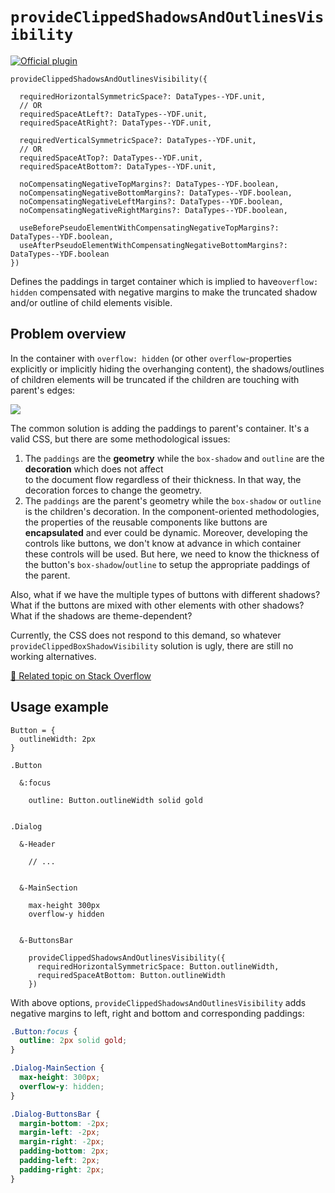 # `provideClippedShadowsAndOutlinesVisibility`

[![Official plugin](https://img.shields.io/badge/IntelliJ_IDEA_Live_Template-pcsaov-blue.svg?style=flat)](https://plugins.jetbrains.com/plugin/17677-yamato-daiwa-frontend)

```
provideClippedShadowsAndOutlinesVisibility({
     
  requiredHorizontalSymmetricSpace?: DataTypes--YDF.unit,
  // OR
  requiredSpaceAtLeft?: DataTypes--YDF.unit,
  requiredSpaceAtRight?: DataTypes--YDF.unit,
  
  requiredVerticalSymmetricSpace?: DataTypes--YDF.unit,
  // OR
  requiredSpaceAtTop?: DataTypes--YDF.unit,
  requiredSpaceAtBottom?: DataTypes--YDF.unit,
  
  noCompensatingNegativeTopMargins?: DataTypes--YDF.boolean,
  noCompensatingNegativeBottomMargins?: DataTypes--YDF.boolean,
  noCompensatingNegativeLeftMargins?: DataTypes--YDF.boolean,
  noCompensatingNegativeRightMargins?: DataTypes--YDF.boolean,
  
  useBeforePseudoElementWithCompensatingNegativeTopMargins?: DataTypes--YDF.boolean,
  useAfterPseudoElementWithCompensatingNegativeBottomMargins?: DataTypes--YDF.boolean
})
```

Defines the paddings in target container which is implied to have`overflow: hidden` compensated with negative
margins to make the truncated shadow and/or outline of child elements visible.


## Problem overview

In the container with `overflow: hidden` (or other `overflow`-properties explicitly or implicitly hiding the overhanging
content), the shadows/outlines of children elements will be truncated if the children are touching with parent's edges:

![](https://i.stack.imgur.com/7br9K.png)

The common solution is adding the paddings to parent's container. It's a valid CSS, but there are some methodological issues:

1. The `paddings` are the **geometry** while the `box-shadow` and `outline` are the **decoration** which does not affect  
   to the document flow regardless of their thickness. In that way, the decoration forces to change the geometry.
2. The `paddings` are the parent's geometry while the `box-shadow` or `outline` is the children's decoration.
   In the component-oriented methodologies, the properties of the reusable components like buttons are **encapsulated**
   and ever could be dynamic. Moreover, developing the controls like buttons, we don't know at advance in which
   container these controls will be used.
   But here, we need to know the thickness of the button's `box-shadow`/`outline` to setup the appropriate paddings of
   the parent.

Also, what if we have the multiple types of buttons with different shadows?
What if the buttons are mixed with other elements with other shadows?
What if the shadows are theme-dependent?

Currently, the CSS does not respond to this demand, so whatever `provideClippedBoxShadowVisibility` solution is ugly,
there are still no working alternatives.

[📖 Related topic on Stack Overflow](https://stackoverflow.com/q/64852741/4818123)


## Usage example

```stylus
Button = {
  outlineWidth: 2px
}

.Button

  &:focus

    outline: Button.outlineWidth solid gold


.Dialog

  &-Header

    // ...


  &-MainSection

    max-height 300px
    overflow-y hidden


  &-ButtonsBar

    provideClippedShadowsAndOutlinesVisibility({
      requiredHorizontalSymmetricSpace: Button.outlineWidth,
      requiredSpaceAtBottom: Button.outlineWidth
    })
```

With above options, `provideClippedShadowsAndOutlinesVisibility` adds negative margins to left, right and bottom and
corresponding paddings:

```css
.Button:focus {
  outline: 2px solid gold;
}

.Dialog-MainSection {
  max-height: 300px;
  overflow-y: hidden;
}

.Dialog-ButtonsBar {
  margin-bottom: -2px;
  margin-left: -2px;
  margin-right: -2px;
  padding-bottom: 2px;
  padding-left: 2px;
  padding-right: 2px;
}
```
